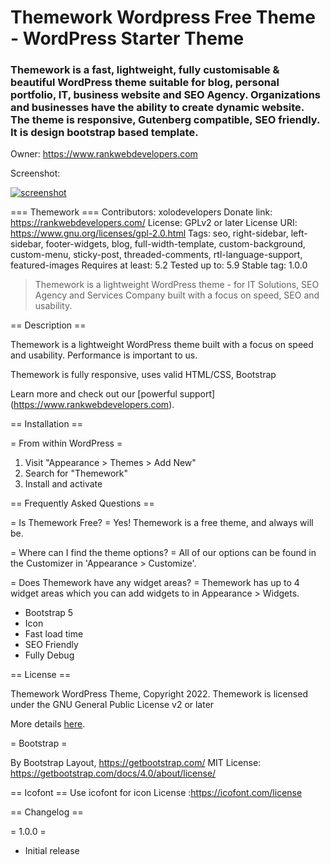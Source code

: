 # Themework Wordpress Free Theme - WordPress Starter Theme

<h3>Themework is a fast, lightweight, fully customisable &amp; beautiful WordPress theme suitable for blog, personal portfolio, IT, business website and SEO Agency. Organizations and businesses have the ability to create dynamic website. The theme is responsive, Gutenberg compatible, SEO friendly. It is design bootstrap based template.</h3>

Owner: https://www.rankwebdevelopers.com

Screenshot:

<a href="https://ibb.co/7V16wmV"><img src="https://i.ibb.co/ZKMknDK/screenshot.png" alt="screenshot" border="0"></a><br />


=== Themework ===
Contributors: xolodevelopers
Donate link: https://rankwebdevelopers.com/
License: GPLv2 or later
License URI: https://www.gnu.org/licenses/gpl-2.0.html
Tags: seo, right-sidebar, left-sidebar, footer-widgets, blog, full-width-template, custom-background, custom-menu, sticky-post, threaded-comments, rtl-language-support, featured-images
Requires at least: 5.2
Tested up to: 5.9
Stable tag: 1.0.0

<blockquote>Themework is a lightweight WordPress theme  - for IT Solutions, SEO Agency and Services Company built with a focus on speed, SEO and usability.</blockquote>

== Description ==

Themework is a lightweight WordPress theme built with a focus on speed and usability. Performance is important to us.


Themework is fully responsive, uses valid HTML/CSS, Bootstrap 


Learn more and check out our [powerful support] (https://www.rankwebdevelopers.com).

== Installation ==

= From within WordPress =
1. Visit "Appearance > Themes > Add New"
1. Search for "Themework"
1. Install and activate

== Frequently Asked Questions ==

= Is Themework Free? =
Yes! Themework is a free theme, and always will be.

= Where can I find the theme options? =
All of our options can be found in the Customizer in 'Appearance > Customize'.

= Does Themework have any widget areas? =
Themework has up to 4 widget areas which you can add widgets to in Appearance > Widgets.

<ul dir="auto">
<li>Bootstrap 5</li>
<li>Icon</li>
<li>Fast load time</li>
<li>SEO Friendly</li>
<li>Fully Debug</li>
</ul>


== License ==

Themework WordPress Theme, Copyright 2022.
Themework is licensed under the GNU General Public License v2 or later

More details [here](http://www.gnu.org/licenses/gpl-2.0.html).


= Bootstrap =

By Bootstrap Layout, https://getbootstrap.com/
MIT License: https://getbootstrap.com/docs/4.0/about/license/


== Icofont ==
Use icofont for icon
License :https://icofont.com/license


== Changelog ==

= 1.0.0 =
* Initial release








